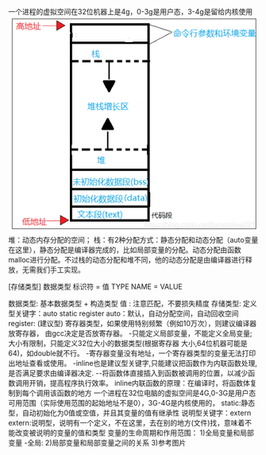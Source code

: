 
一个进程的虚拟空间在32位机器上是4g，0-3g是用户态，3-4g是留给内核使用
![image](https://github.com/jimyokl/lihuiqin/blob/main/media/%E8%BF%90%E8%A1%8C%E4%B8%AD%E7%9A%84C%E8%AF%AD%E8%A8%80%E5%86%85%E5%AD%98%E5%B8%83%E5%B1%80.png)
堆：动态内存分配的空间；
栈：有2种分配方式：静态分配和动态分配（auto变量在这里），静态分配是编译器完成的，比如局部变量的分配。动态分配由函数malloc进行分配。不过栈的动态分配和堆不同，他的动态分配是由编译器进行释放，无需我们手工实现。    

[存储类型] 数据类型 标识符 =   值
            TYPE    NAME = VALUE

数据类型: 基本数据类型 + 构造类型
值      : 注意匹配，不要损失精度
存储类型: 
        定义型关键字：auto static register 
                     auto：默认，自动分配空间，自动回收空间
                     register: (建议型) 寄存器类型，如果使用特别频繁（例如10万次），则建议编译器放寄存器，
                                由gcc决定是否放寄存器。
                            -只能定义局部变量，不能定义全局变量;大小有限制，只能定义32位大小的数据类型(根据寄存器 大小,64位机器可能是64)，如double就不行。
                            -寄存器变量没有地址，一个寄存器类型的变量无法打印出地址查看或使用。
                            -inline也是建议型关键字,只能建议把函数作为内联函数处理,是否满足要求由编译器决定.
                            --将函数体直接插入到函数被调用的位置，以减少函数调用开销，提高程序执行效率。 
                              inline内联函数的原理：在编译时，将函数体复制到每个调用该函数的地方 
            一个进程在32位电脑的虚拟空间是4G,0-3G是用户态可用范围（实际使用范围的起始地址不是0），3G-4G是内核使用的，
                    static:静态型，自动初始化为0值或空值，并且其变量的值有继承性
        说明型关键字：extern
                extern:说明型，说明有一个定义，不在这里，去在别的地方(文件)找，意味着不能改变被说明的变量的值和类型
变量的生命周期和作用范围：
    1)全局变量和局部变量
      -全局: 
    2)局部变量和局部变量之间的关系
    3)参考图片
